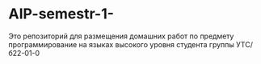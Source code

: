 # AIP-semestr-1-
Это репозиторий для размещения домашних работ по предмету программирование на языках высокого уровня студента группы УТС/б22-01-0
